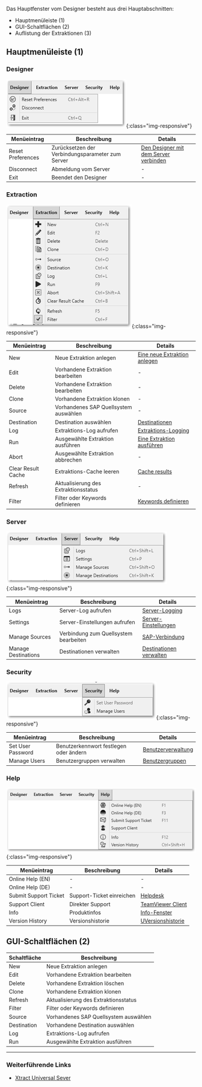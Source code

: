 
Das Hauptfenster vom Designer besteht aus drei Hauptabschnitten:
- Hauptmenüleiste (1)
- GUI-Schaltflächen (2)
- Auflistung der Extraktionen (3)

## Hauptmenüleiste (1)

### Designer

![menueleiste_designer](/img/content/xu/menueleiste_designer.png){:class="img-responsive"}

Menüeintrag |Beschreibung | Details
------------ | ------------ | -------------
Reset Preferences  | Zurücksetzen der Verbindungsparameter zum Server | [Den Designer mit dem Server verbinden](../erste-schritte/designer-mit-dem-server-verbinden#verbindung-zu-einem-server)
Disconnect | Abmeldung vom Server | -
Exit | Beendet den Designer | -

### Extraction

![menueleiste_extraction](/img/content/xu/menueleiste_extraction.png){:class="img-responsive"}

Menüeintrag |Beschreibung | Details
------------ | ------------ | -------------
New  | Neue Extraktion anlegen | [Eine neue Extraktion anlegen](../erste-schritte/eine-neue-extraktion-anlegen)
Edit | Vorhandene Extraktion bearbeiten | -
Delete | Vorhandene Extraktion bearbeiten | -
Clone | Vorhandene Extraktion klonen | -
Source | Vorhandenes SAP Quellsystem auswählen | -
Destination | Destination auswählen | [Destinationen](../xu-destinationen)
Log | Extraktions-Log aufrufen | [Extraktions-Logging](../logging/extraktion-logging)
Run  | Ausgewählte Extraktion ausführen | [Eine Extraktion ausführen](../erste-schritte/eine-extraktion-ausfuehren)
Abort | Ausgewählte Extraktion abbrechen | -
Clear Result Cache | Extraktions-Cache leeren | [Cache results](../erste-schritte/allgemeine-einstellungen#misc-tab)
Refresh | Aktualisierung des Extraktionsstatus | -
Filter | Filter oder Keywords definieren | [Keywords definieren](../erste-schritte/allgemeine-einstellungen#misc-tab)

### Server

![menueleiste_server](/img/content/xu/menueleiste_server.png){:class="img-responsive"}

Menüeintrag |Beschreibung | Details
------------ | ------------ | -------------
Logs  | Server-Log aufrufen | [Server-Logging](../logging/server-logging)
Settings | Server-Einstellungen aufrufen | [Server-Einstellungen](../server/server_einstellungen)
Manage Sources | Verbindung zum Quellsystem bearbeiten | [SAP-Verbindung](../einfuehrung/sap-verbindungen-anlegen)
Manage Destinations | Destinationen verwalten | [Destinationen verwalten](../xu-destinationen/ziele-verwalten)

### Security

![menueleiste_security](/img/content/xu/menueleiste_security.png){:class="img-responsive"}

Menüeintrag |Beschreibung | Details
------------ | ------------ | -------------
Set User Password  | Benutzerkennwort festlegen oder ändern  | [Benutzerverwaltung](../sicherheit/benutzerverwaltung#benutzer)
Manage Users | Benutzergruppen verwalten | [Benutzergruppen](../sicherheit/benutzerverwaltung#benutzergruppen)

### Help

![menueleiste_help](/img/content/xu/menueleiste_help.png){:class="img-responsive"}

Menüeintrag |Beschreibung | Details
------------ | ------------ | -------------
Online Help (EN) |  -  | -
Online Help (DE) | - | -
Submit Support Ticket | Support-Ticket einreichen | [Helpdesk](https://support.theobald-software.com/helpdesk/User/Register)
Support Client | Direkter Support | [TeamViewer Client](https://get.teamviewer.com/theobaldsoftware)
Info | Produktinfos | [Info-Fenster](../einfuehrung/lizenz#about-xtract-universal---info-fenster)
Version History | Versionshistorie | [UVersionshistorie]( https://kb.theobald-software.com/version-history)

## GUI-Schaltflächen (2)

Schaltfläche |Beschreibung 
------------ | ------------ 
New | Neue Extraktion anlegen 
Edit |  Vorhandene Extraktion bearbeiten |
Delete | Vorhandene Extraktion löschen  |
Clone| Vorhandene Extraktion klonen  |
Refresh | Aktualisierung des Extraktionsstatus  |
Filter |  Filter oder Keywords definieren |
Source| Vorhandenes SAP Quellsystem auswählen  |
Destination | Vorhandene Destination auswählen  |
Log | Extraktions-Log aufrufen  |
Run  | Ausgewählte Extraktion ausführen  | 

*****
### Weiterführende Links
- [Xtract Universal Sever](../server)



